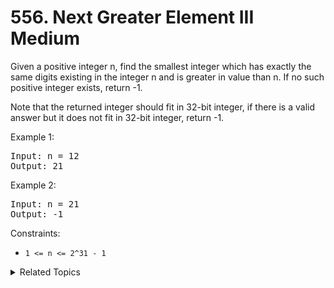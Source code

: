 # 556. Next Greater Element III<br> Medium

Given a positive integer n, find the smallest integer which has exactly the same digits existing in the integer n and is greater in value than n. If no such positive integer exists, return -1.

Note that the returned integer should fit in 32-bit integer, if there is a valid answer but it does not fit in 32-bit integer, return -1.

Example 1:

<pre>
Input: n = 12
Output: 21
</pre>

Example 2:

<pre>
Input: n = 21
Output: -1
</pre>

Constraints:

- `1 <= n <= 2^31 - 1`

<details>

<summary> Related Topics </summary>

-   `Array`

</details>